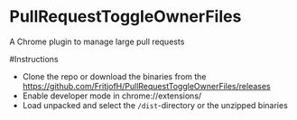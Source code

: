 # PullRequestToggleOwnerFiles
A Chrome plugin to manage large pull requests

#Instructions
- Clone the repo or download the binaries from the https://github.com/FritjofH/PullRequestToggleOwnerFiles/releases
- Enable developer mode in chrome://extensions/
- Load unpacked and select the `/dist`-directory or the unzipped binaries
